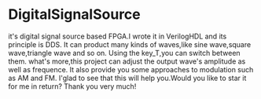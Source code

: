 # DigitalSignalSource
it's digital signal source based FPGA.I wrote it in VerilogHDL and its principle is DDS.
It can product many kinds of waves,like sine wave,square wave,triangle wave and so on.
Using the key_T,you can switch between them.
what's more,this project can adjust the output wave's amplitude as well as frequence.
It also provide you some approaches to modulation such as AM and FM.
I'glad to see that this will help you.Would you like to star it for me in return? 
Thank you very much!

